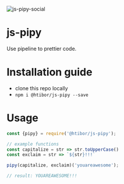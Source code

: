 ![js-pipy-social](https://banners.beyondco.de/%40htibor%2Fjs-pipy.png?theme=dark&packageManager=npm+install&packageName=%40htibor%2Fjs-pipy&pattern=autumn&style=style_2&description=Make+your+code+to+prettier+with+pipeline.&md=1&showWatermark=0&fontSize=100px&images=puzzle)

# js-pipy
Use pipeline to prettier code.

# Installation guide
- clone this repo locally
- `npm i @htibor/js-pipy --save`

# Usage
```js
const {pipy} = require('@htibor/js-pipy');

// example functions 
const capitalize = str => str.toUpperCase()
const exclaim = str => `${str}!!!`

pipy(capitalize, exclaim)('youareawesome');

// result: YOUAREAWESOME!!!
```
